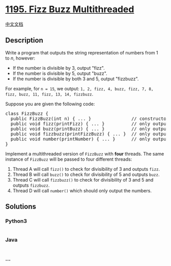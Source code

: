 # [1195. Fizz Buzz Multithreaded](https://leetcode.com/problems/fizz-buzz-multithreaded)

[中文文档](/solution/1100-1199/1195.Fizz%20Buzz%20Multithreaded/README.md)

## Description
<p>Write a program that outputs the string representation of numbers from 1 to&nbsp;<i>n</i>, however:</p>

<ul>
	<li>If the number is divisible by 3, output &quot;fizz&quot;.</li>
	<li>If the number is divisible by 5, output&nbsp;&quot;buzz&quot;.</li>
	<li>If the number is divisible by both 3 and 5, output&nbsp;&quot;fizzbuzz&quot;.</li>
</ul>

<p>For example, for&nbsp;<code>n = 15</code>, we output:&nbsp;<code>1, 2, fizz, 4, buzz, fizz, 7, 8, fizz, buzz, 11, fizz, 13, 14, fizzbuzz</code>.</p>

<p>Suppose you are given the following code:</p>

<pre>
class FizzBuzz {
&nbsp; public FizzBuzz(int n) { ... }&nbsp;              // constructor
  public void fizz(printFizz) { ... }          // only output &quot;fizz&quot;
  public void buzz(printBuzz) { ... }          // only output &quot;buzz&quot;
  public void fizzbuzz(printFizzBuzz) { ... }  // only output &quot;fizzbuzz&quot;
  public void number(printNumber) { ... }      // only output the numbers
}</pre>

<p>Implement a multithreaded version of <code>FizzBuzz</code> with <strong>four</strong> threads. The same instance of <code>FizzBuzz</code> will be passed to four different threads:</p>

<ol>
	<li>Thread A will call&nbsp;<code>fizz()</code>&nbsp;to check for divisibility of 3 and outputs&nbsp;<code>fizz</code>.</li>
	<li>Thread B will call&nbsp;<code>buzz()</code>&nbsp;to check for divisibility of 5 and outputs&nbsp;<code>buzz</code>.</li>
	<li>Thread C will call <code>fizzbuzz()</code>&nbsp;to check for divisibility of 3 and 5 and outputs&nbsp;<code>fizzbuzz</code>.</li>
	<li>Thread D will call <code>number()</code> which should only output the numbers.</li>
</ol>



## Solutions


<!-- tabs:start -->

### **Python3**

```python

```

### **Java**

```java

```

### **...**
```

```

<!-- tabs:end -->